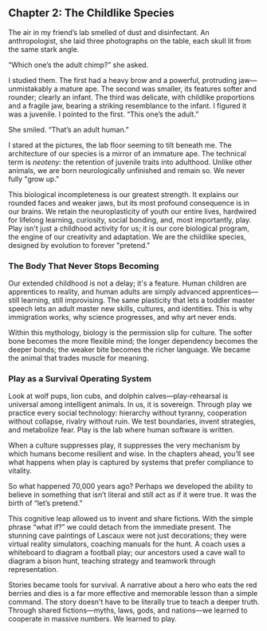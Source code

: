 ## Chapter 2: The Childlike Species

The air in my friend’s lab smelled of dust and disinfectant. An anthropologist, she laid three photographs on the table, each skull lit from the same stark angle.

“Which one’s the adult chimp?” she asked.

I studied them. The first had a heavy brow and a powerful, protruding jaw—unmistakably a mature ape. The second was smaller, its features softer and rounder; clearly an infant. The third was delicate, with childlike proportions and a fragile jaw, bearing a striking resemblance to the infant. I figured it was a juvenile. I pointed to the first. “This one’s the adult.”

She smiled. “That’s an adult human.”

I stared at the pictures, the lab floor seeming to tilt beneath me. The architecture of our species is a mirror of an immature ape. The technical term is *neoteny*: the retention of juvenile traits into adulthood. Unlike other animals, we are born neurologically unfinished and remain so. We never fully "grow up."

This biological incompleteness is our greatest strength. It explains our rounded faces and weaker jaws, but its most profound consequence is in our brains. We retain the neuroplasticity of youth our entire lives, hardwired for lifelong learning, curiosity, social bonding, and, most importantly, play. Play isn't just a childhood activity for us; it is our core biological program, the engine of our creativity and adaptation. We are the childlike species, designed by evolution to forever "pretend."

### The Body That Never Stops Becoming

Our extended childhood is not a delay; it's a feature. Human children are apprentices to reality, and human adults are simply advanced apprentices—still learning, still improvising. The same plasticity that lets a toddler master speech lets an adult master new skills, cultures, and identities. This is why immigration works, why science progresses, and why art never ends.

Within this mythology, biology is the permission slip for culture. The softer bone becomes the more flexible mind; the longer dependency becomes the deeper bonds; the weaker bite becomes the richer language. We became the animal that trades muscle for meaning.

### Play as a Survival Operating System

Look at wolf pups, lion cubs, and dolphin calves—play-rehearsal is universal among intelligent animals. In us, it is sovereign. Through play we practice every social technology: hierarchy without tyranny, cooperation without collapse, rivalry without ruin. We test boundaries, invent strategies, and metabolize fear. Play is the lab where human software is written.

When a culture suppresses play, it suppresses the very mechanism by which humans become resilient and wise. In the chapters ahead, you’ll see what happens when play is captured by systems that prefer compliance to vitality.

So what happened 70,000 years ago? Perhaps we developed the ability to believe in something that isn’t literal and still act as if it were true. It was the birth of “let’s pretend.”

This cognitive leap allowed us to invent and share fictions. With the simple phrase “what if?” we could detach from the immediate present. The stunning cave paintings of Lascaux were not just decorations; they were virtual reality simulators, coaching manuals for the hunt. A coach uses a whiteboard to diagram a football play; our ancestors used a cave wall to diagram a bison hunt, teaching strategy and teamwork through representation.

Stories became tools for survival. A narrative about a hero who eats the red berries and dies is a far more effective and memorable lesson than a simple command. The story doesn't have to be literally true to teach a deeper truth. Through shared fictions—myths, laws, gods, and nations—we learned to cooperate in massive numbers. We learned to play.
